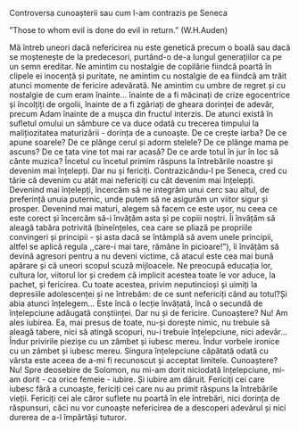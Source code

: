 Controversa cunoașterii sau cum l-am contrazis pe Seneca


”Those to whom evil is done do evil in return.” (W.H.Auden)

Mă întreb uneori dacă nefericirea nu este genetică precum o boală sau dacă se moștenește de la predecesori,  purtând-o de-a lungul generațiilor ca pe un semn ereditar. 
Ne amintim cu nostalgie de copilărie fiindcă poartă în clipele ei inocență și puritate, ne amintim cu nostalgie de ea fiindcă am trăit atunci momente de fericire adevărată. Ne amintim cu umbre de regret și cu nostalgie de cum eram înainte… înainte de a fi măcinați de crize egocentrice și încolțiți de orgolii, înainte de a fi zgâriați de gheara dorinței de adevăr, precum Adam înainte de a mușca din fructul interzis. De atunci există în sufletul omului un sâmbure ce va duce odată cu trecerea timpului la malițiozitatea maturizării - dorința de a cunoaște. De ce crește iarba? De ce apune soarele? De ce plânge cerul și adorm stelele? De ce plânge mama pe ascuns? De ce tata vine tot mai rar acasă? De ce arde totul în jur în loc să cânte muzica? Încetul cu încetul primim răspuns la întrebările noastre și devenim mai înțelepți. Dar nu și fericiți. Contrazicându-l pe Seneca, cred cu tărie că devenim cu atât mai nefericiți cu cât devenim mai înțelepți.  Devenind mai înțelepți, încercăm să ne integrăm unui cerc sau altul, de preferință unuia puternic, unde putem să ne asigurăm un viitor sigur și prosper. Devenind mai maturi, alegem să facem ce este ușor, nu ceea ce este corect și încercăm să-i învățăm asta și pe copiii noștri. Îi învățăm să aleagă tabăra potrivită (bineînțeles,  cea care se pliază pe propriile convingeri și principii - și asta dacă se întâmplă să avem unele principii, altfel se aplică regula ,,care-i mai tare, rămâne în picioare!”),  îi învățăm să devină agresori pentru a nu deveni victime, că atacul este cea mai bună apărare și că uneori scopul scuză mijloacele.  Ne preocupă educația lor, cultura lor, viitorul lor și credem că implicit acestea toate le vor aduce, la pachet, și fericirea. Cu toate acestea, privim neputincioși și uimiți la depresiile adolescenței și ne întrebăm: de ce sunt nefericiți când au totul?Și abia atunci înțelegem… Este încă o lecție învățată, încă o secundă de înțelepciune adăugată conștiinței. Dar nu și de fericire. 
Cunoaștere? Nu! Am ales iubirea. Ea, mai presus de toate, nu-și dorește nimic, nu trebuie să aleagă tabere, nici să atingă scopuri, nu-i trebuie înțelepciune, nici adevăr… Îndur privirile piezișe cu un zâmbet și iubesc mereu. Îndur vorbele ironice cu un zâmbet și iubesc mereu. Singura înțelepciune căpătată odată cu vârsta este aceea de a-mi fi recunoscut și acceptat limitele. Cunoaștere? Nu! Spre deosebire de Solomon, nu mi-am dorit niciodată înțelepciune, mi-am dorit - ca orice femeie - iubire. Și iubire am dăruit. 
Fericiți cei care iubesc fără a cunoaște,  fericiți cei care nu au primit răspuns la întrebările vieții. Fericiți cei ale căror suflete nu poartă în ele întrebări, nici dorința de răspunsuri, căci nu vor cunoaște nefericirea de a descoperi adevărul și nici durerea de a-l împărtăși tuturor. 	
